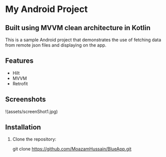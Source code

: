 # My Android Project

## Built using MVVM clean architecture in Kotlin

This is a sample Android project that demonstrates the use of fetching data from remote json files and displaying on the app.

## Features

- Hilt
- MVVM
- Retrofit

## Screenshots

!(assets/screenShot1.jpg)


## Installation

1. Clone the repository:
   
   git clone https://github.com/MoazamHussain/BlueApp.git
